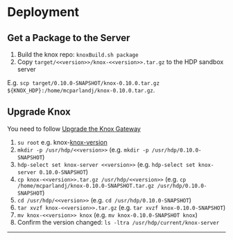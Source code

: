 # Deployment

## Get a Package to the Server
 1. Build the knox repo: `knoxBuild.sh package`
 2. Copy `target/<<version>>/knox-<<version>>.tar.gz` to the HDP sandbox server

 E.g. `scp target/0.10.0-SNAPSHOT/knox-0.10.0.tar.gz ${KNOX_HDP}:/home/mcparlandj/knox-0.10.0.tar.gz`.

## Upgrade Knox
You need to follow [Upgrade the Knox Gateway](https://docs.hortonworks.com/HDPDocuments/HDP2/HDP-2.4.0/bk_upgrading_hdp_manually/content/access_subtab_2_3.html)

 1. `su root` e.g. knox-[knox-version]
 2. `mkdir -p /usr/hdp/<<version>>` (e.g. `mkdir -p /usr/hdp/0.10.0-SNAPSHOT`)
 3. `hdp-select set knox-server <<version>>` (e.g. `hdp-select set knox-server 0.10.0-SNAPSHOT`)
 4. `cp knox-<<version>>.tar.gz /usr/hdp/<<version>>` (e.g. `cp /home/mcparlandj/knox-0.10.0-SNAPSHOT.tar.gz /usr/hdp/0.10.0-SNAPSHOT`)
 5. `cd /usr/hdp/<<version>>` (e.g. `cd /usr/hdp/0.10.0-SNAPSHOT`)
 5. `tar xvzf knox-<<version>>.tar.gz` (e.g. `tar xvzf knox-0.10.0-SNAPSHOT`)
 6. `mv knox-<<version>> knox` (e.g. `mv knox-0.10.0-SNAPSHOT knox`)
 7. Confirm the version changed: `ls -ltra /usr/hdp/current/knox-server`

[knox-version]: 0.10.0-SNAPSHOT
----

